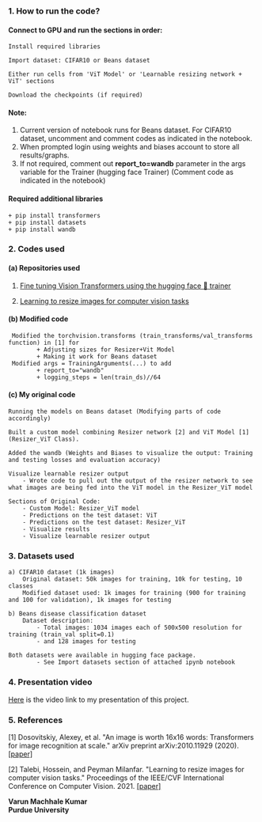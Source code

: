 ### 1. How to run the code?
   #### Connect to GPU and run the sections in order:
   	Install required libraries
	
	Import dataset: CIFAR10 or Beans dataset
	
	Either run cells from 'ViT Model' or 'Learnable resizing network + ViT' sections
 	
	Download the checkpoints (if required)
	
   #### Note:  
   1. Current version of notebook runs for Beans dataset. For CIFAR10 dataset, uncomment and comment codes as indicated in the notebook.  
   2. When prompted login using weights and biases account to store all results/graphs.   
   3. If not required, comment out **report_to=wandb** parameter in the args variable for the Trainer (hugging face Trainer) (Comment code as indicated in the notebook)
   #### Required additional libraries
	+ pip install transformers
	+ pip install datasets
	+ pip install wandb

### 2. Codes used

  #### (a) Repositories used 
	
1. [Fine tuning Vision Transformers using the hugging face 🤗 trainer](https://github.com/NielsRogge/Transformers-Tutorials/blob/master/VisionTransformer/Fine_tuning_the_Vision_Transformer_on_CIFAR_10_with_the_🤗_Trainer.ipynb)
	
2. [Learning to resize images for computer vision tasks](https://github.com/yundaehyuck/Learning-to-resize-images-for-computer-vision-tasks/blob/main/resizing_network.ipynb)
  
  #### (b) Modified code

	 Modified the torchvision.transforms (train_transforms/val_transforms function) in [1] for
			+ Adjusting sizes for Resizer+Vit Model
			+ Making it work for Beans dataset
	 Modified args = TrainingArguments(...) to add
			+ report_to="wandb"
			+ logging_steps = len(train_ds)//64

  #### (c) My original code
	 
 	Running the models on Beans dataset (Modifying parts of code accordingly)
	
	Built a custom model combining Resizer network [2] and ViT Model [1] (Resizer_ViT Class).
	
	Added the wandb (Weights and Biases to visualize the output: Training and testing losses and evaluation accuracy)
	
	Visualize learnable resizer output
	 	- Wrote code to pull out the output of the resizer network to see what images are being fed into the ViT model in the Resizer_ViT model

	Sections of Original Code:
		- Custom Model: Resizer_ViT model
		- Predictions on the test dataset: ViT
		- Predictions on the test dataset: Resizer_ViT
		- Visualize results
		- Visualize learnable resizer output
### 3. Datasets used

	a) CIFAR10 dataset (1k images)
		Original dataset: 50k images for training, 10k for testing, 10 classes
		Modified dataset used: 1k images for training (900 for training and 100 for validation), 1k images for testing
	
	b) Beans disease classification dataset
		Dataset description:
			- Total images: 1034 images each of 500x500 resolution for training (train_val split=0.1) 
			- and 128 images for testing

	Both datasets were available in hugging face package.
			- See Import datasets section of attached ipynb notebook
### 4. Presentation video


[Here](https://youtu.be/WLj-Kjk-TYk) is the video link to my presentation of this project.

### 5. References

[1] Dosovitskiy, Alexey, et al. "An image is worth 16x16 words: Transformers for image recognition at scale." arXiv preprint arXiv:2010.11929 (2020). [[paper]](https://arxiv.org/pdf/2010.11929.pdf)

[2] Talebi, Hossein, and Peyman Milanfar. "Learning to resize images for computer vision tasks." Proceedings of the IEEE/CVF International Conference on Computer Vision. 2021. [[paper]](https://arxiv.org/pdf/2103.09950.pdf)
	
**Varun Machhale Kumar  
Purdue University**
